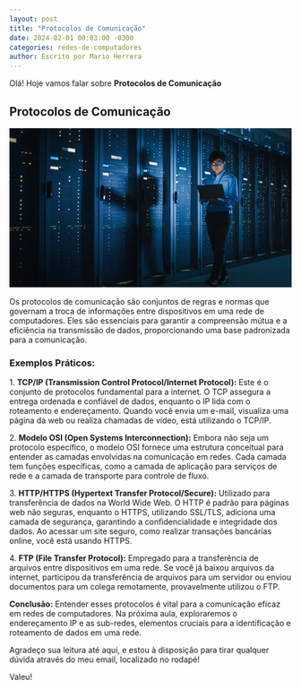 ```yaml
---
layout: post
title: "Protocolos de Comunicação"
date: 2024-02-01 00:03:00 -0300
categories: redes-de-computadores
author: Escrito por Mario Herrera
---
```


Olá! Hoje vamos falar sobre **Protocolos de Comunicação**

## Protocolos de Comunicação


![](https://github.com/mariopuebla17/blog/blob/main/_images/202402/redes3.jpg?raw=true)

Os protocolos de comunicação são conjuntos de regras e normas que governam a troca de informações entre dispositivos em uma rede de computadores. Eles são essenciais para garantir a compreensão mútua e a eficiência na transmissão de dados, proporcionando uma base padronizada para a comunicação.

### Exemplos Práticos:

1\. **TCP/IP (Transmission Control Protocol/Internet Protocol):** Este é o conjunto de protocolos fundamental para a internet. O TCP assegura a entrega ordenada e confiável de dados, enquanto o IP lida com o roteamento e endereçamento. Quando você envia um e-mail, visualiza uma página da web ou realiza chamadas de vídeo, está utilizando o TCP/IP.

2\. **Modelo OSI (Open Systems Interconnection):** Embora não seja um protocolo específico, o modelo OSI fornece uma estrutura conceitual para entender as camadas envolvidas na comunicação em redes. Cada camada tem funções específicas, como a camada de aplicação para serviços de rede e a camada de transporte para controle de fluxo.

3\. **HTTP/HTTPS (Hypertext Transfer Protocol/Secure):** Utilizado para transferência de dados na World Wide Web. O HTTP é padrão para páginas web não seguras, enquanto o HTTPS, utilizando SSL/TLS, adiciona uma camada de segurança, garantindo a confidencialidade e integridade dos dados. Ao acessar um site seguro, como realizar transações bancárias online, você está usando HTTPS.

4\. **FTP (File Transfer Protocol):** Empregado para a transferência de arquivos entre dispositivos em uma rede. Se você já baixou arquivos da internet, participou da transferência de arquivos para um servidor ou enviou documentos para um colega remotamente, provavelmente utilizou o FTP.

**Conclusão:** Entender esses protocolos é vital para a comunicação eficaz em redes de computadores. Na próxima aula, exploraremos o endereçamento IP e as sub-redes, elementos cruciais para a identificação e roteamento de dados em uma rede.

Agradeço sua leitura até aqui, e estou à disposição para tirar qualquer dúvida através do meu email, localizado no rodapé!

Valeu!